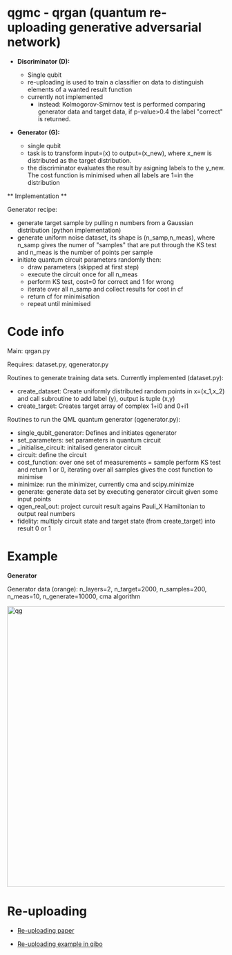 # qgmc - qrgan (quantum re-uploading generative adversarial network)


- **Discriminator (D):** 
  - Single qubit 
  - re-uploading is used to train a classifier on data to distinguish elements of a wanted result function
  - currently not implemented
  	- instead: Kolmogorov-Smirnov test is performed comparing generator data and target data, if p-value>0.4 the label "correct" is returned.

- **Generator (G):** 
  - single qubit 
  - task is to transform input=(x) to output=(x_new), where x_new is distributed as the target distribution. 
  - the discriminator evaluates the result by asigning labels to the y_new. The cost function is minimised when all labels are 1=in the distribution

** Implementation **

Generator recipe:
- generate target sample by pulling n numbers from a Gaussian distribution (python implementation)
- generate uniform noise dataset, its shape is (n_samp,n_meas), where n_samp gives the numer of "samples" that are put through the KS test and n_meas is the number of points per sample
- initiate quantum circuit parameters randomly then:
  - draw parameters (skipped at first step)
  - execute the circuit once for all n_meas
  - perform KS test, cost=0 for correct and 1 for wrong
  - iterate over all n_samp and collect results for cost in cf
  - return cf for minimisation
  - repeat until minimised
  

# Code info

Main: qrgan.py

Requires: dataset.py, qgenerator.py

Routines to generate training data sets. Currently implemented (dataset.py):
-   create_dataset: Create uniformly distributed random points in x=(x_1,x_2) and call subroutine to add label (y), output is tuple (x,y)
-   create_target: Creates target array of complex 1+i0 and 0+i1

Routines to run the QML quantum generator (qgenerator.py): 
-   single_qubit_generator: Defines and initiates qgenerator
-   set_parameters: set parameters in quantum circuit
-   _initialise_circuit: initalised generator circuit
-   circuit: define the circuit
-   cost_function: over one set of measurements = sample perform KS test and return 1 or 0, iterating over all samples gives the cost function to minimise
-   minimize: run the minimizer, currently cma and scipy.minimize
-   generate: generate data set by executing generator circuit given some input points
-   qgen_real_out: project curcuit result agains Pauli_X Hamiltonian to output real numbers
-   fidelity: multiply circuit state and target state (from create_target) into result 0 or 1
    


# Example 

**Generator**

Generator data (orange): n_layers=2, n_target=2000, n_samples=200, n_meas=10, n_generate=10000, cma algorithm 

<img width="649" alt="qg" src="https://github.com/scarrazza/qgmc/files/6398035/qgenerator.pdf">



# Re-uploading

- [Re-uploading paper](https://arxiv.org/abs/1907.02085)

- [Re-uploading example in qibo](https://qibo.readthedocs.io/en/stable/tutorials/reuploading_classifier/README.html)

